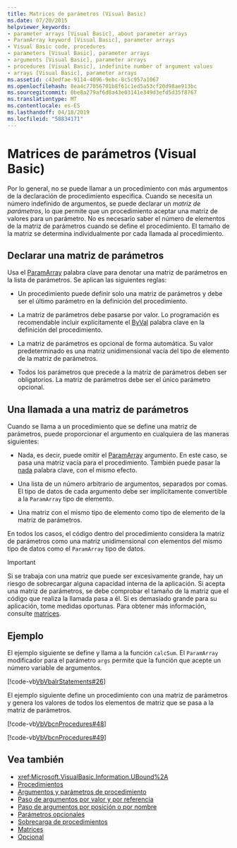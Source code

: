 ```yaml
---
title: Matrices de parámetros (Visual Basic)
ms.date: 07/20/2015
helpviewer_keywords:
- parameter arrays [Visual Basic], about parameter arrays
- ParamArray keyword [Visual Basic], parameter arrays
- Visual Basic code, procedures
- parameters [Visual Basic], parameter arrays
- arguments [Visual Basic], parameter arrays
- procedures [Visual Basic], indefinite number of argument values
- arrays [Visual Basic], parameter arrays
ms.assetid: c43edfae-9114-4096-9ebc-8c5c957a1067
ms.openlocfilehash: 8ea4c77056701b8f61c1ed5a53cf20d98ae913bc
ms.sourcegitcommit: 0be8a279af6d8a43e03141e349d3efd5d35f8767
ms.translationtype: MT
ms.contentlocale: es-ES
ms.lasthandoff: 04/18/2019
ms.locfileid: "58834171"
---
```

# <a name="parameter-arrays-visual-basic"></a>Matrices de parámetros (Visual Basic)
Por lo general, no se puede llamar a un procedimiento con más argumentos de la declaración de procedimiento especifica. Cuando se necesita un número indefinido de argumentos, se puede declarar un *matriz de parámetros*, lo que permite que un procedimiento aceptar una matriz de valores para un parámetro. No es necesario saber el número de elementos de la matriz de parámetros cuando se define el procedimiento. El tamaño de la matriz se determina individualmente por cada llamada al procedimiento.  
  
## <a name="declaring-a-paramarray"></a>Declarar una matriz de parámetros  
 Usa el [ParamArray](../../../../visual-basic/language-reference/modifiers/paramarray.md) palabra clave para denotar una matriz de parámetros en la lista de parámetros. Se aplican las siguientes reglas:  
  
-   Un procedimiento puede definir solo una matriz de parámetros y debe ser el último parámetro en la definición del procedimiento.  
  
-   La matriz de parámetros debe pasarse por valor. Lo programación es recomendable incluir explícitamente el [ByVal](../../../../visual-basic/language-reference/modifiers/byval.md) palabra clave en la definición del procedimiento.  
  
-   La matriz de parámetros es opcional de forma automática. Su valor predeterminado es una matriz unidimensional vacía del tipo de elemento de la matriz de parámetros.  
  
-   Todos los parámetros que precede a la matriz de parámetros deben ser obligatorios. La matriz de parámetros debe ser el único parámetro opcional.  
  
## <a name="calling-a-paramarray"></a>Una llamada a una matriz de parámetros  
 Cuando se llama a un procedimiento que se define una matriz de parámetros, puede proporcionar el argumento en cualquiera de las maneras siguientes:  
  
-   Nada, es decir, puede omitir el [ParamArray](../../../../visual-basic/language-reference/modifiers/paramarray.md) argumento. En este caso, se pasa una matriz vacía para el procedimiento. También puede pasar la [nada](../../../../visual-basic/language-reference/nothing.md) palabra clave, con el mismo efecto.  
  
-   Una lista de un número arbitrario de argumentos, separados por comas. El tipo de datos de cada argumento debe ser implícitamente convertible a la `ParamArray` tipo de elemento.  
  
-   Una matriz con el mismo tipo de elemento como tipo de elemento de la matriz de parámetros.  
  
 En todos los casos, el código dentro del procedimiento considera la matriz de parámetros como una matriz unidimensional con elementos del mismo tipo de datos como el `ParamArray` tipo de datos.  
  
> [!IMPORTANT]
>  Si se trabaja con una matriz que puede ser excesivamente grande, hay un riesgo de sobrecargar alguna capacidad interna de la aplicación. Si acepta una matriz de parámetros, se debe comprobar el tamaño de la matriz que el código que realiza la llamada pasa a él. Si es demasiado grande para su aplicación, tome medidas oportunas. Para obtener más información, consulte [matrices](../../../../visual-basic/programming-guide/language-features/arrays/index.md).  
  
## <a name="example"></a>Ejemplo  
 El ejemplo siguiente se define y llama a la función `calcSum`. El `ParamArray` modificador para el parámetro `args` permite que la función que acepte un número variable de argumentos.  
  
 [!code-vb[VbVbalrStatements#26](~/samples/snippets/visualbasic/VS_Snippets_VBCSharp/VbVbalrStatements/VB/Class1.vb#26)]  
  
 El ejemplo siguiente define un procedimiento con una matriz de parámetros y genera los valores de todos los elementos de matriz que se pasa a la matriz de parámetros.  
  
 [!code-vb[VbVbcnProcedures#48](~/samples/snippets/visualbasic/VS_Snippets_VBCSharp/VbVbcnProcedures/VB/Class1.vb#48)]  
  
 [!code-vb[VbVbcnProcedures#49](~/samples/snippets/visualbasic/VS_Snippets_VBCSharp/VbVbcnProcedures/VB/Class1.vb#49)]  
  
## <a name="see-also"></a>Vea también

- <xref:Microsoft.VisualBasic.Information.UBound%2A>
- [Procedimientos](./index.md)
- [Argumentos y parámetros de procedimiento](./procedure-parameters-and-arguments.md)
- [Paso de argumentos por valor y por referencia](./passing-arguments-by-value-and-by-reference.md)
- [Paso de argumentos por posición o por nombre](./passing-arguments-by-position-and-by-name.md)
- [Parámetros opcionales](./optional-parameters.md)
- [Sobrecarga de procedimientos](./procedure-overloading.md)
- [Matrices](../../../../visual-basic/programming-guide/language-features/arrays/index.md)
- [Opcional](../../../../visual-basic/language-reference/modifiers/optional.md)
